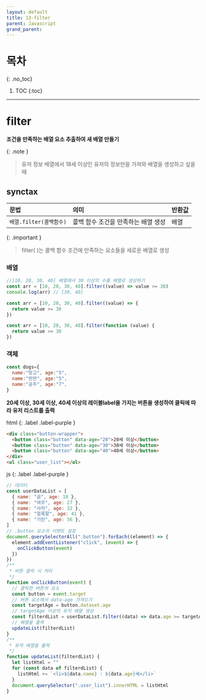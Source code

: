 ```yaml
---
layout: default
title: 13-filter
parent: Javascript
grand_parent:
---
```


# 목차

{: .no_toc}

1. TOC
   {:toc}

---

# filter

**조건을 만족하는 배열 요소 추출하여 새 배열 만들기**

{: .note }

> 유저 정보 배열에서 18세 이상인 유저의 정보만을 가져와 배열을 생성하고 싶을 때

## synctax

| 문법                    | 의미                                | 반환값 |
| :---------------------- | :---------------------------------- | :----- |
| `배열.filter(콜백함수)` | 콜백 함수 조건을 만족하는 배열 생성 | 배열   |

{: .important }

> filter( )는 콜백 함수 조건에 만족하는 요소들을 새로운 배열로 생성

### **배열**

```js
//[10, 20, 30, 40] 배열에서 30 이상의 수를 배열로 생성하기
const arr = [10, 20, 30, 40].filter((value) => value >= 30)
console.log(arr) // [30, 40]

const arr = [10, 20, 30, 40].filter((value) => {
  return value >= 30
})

const arr = [10, 20, 30, 40].filter(function (value) {
  return value >= 30
})
```

### **객체**

```js
const dogs={
  name:"망고", age:"5",
  name:"딴딴", age:"5",
  name:"공주", age:"7",
}
```

**20세 이상, 30세 이상, 40세 이상의 레이블label을 가지는 버튼을 생성하여 클릭에 따라 유저 리스트를 출력**

html
{: .label .label-purple }

```html
<div class="button-wrapper">
  <button class="button" data-age="20">20세 이상</button>
  <button class="button" data-age="30">30세 이상</button>
  <button class="button" data-age="40">40세 이상</button>
</div>
<ul class="user_list"></ul>
```

js
{: .label .label-purple }

```js
// 데이터
const userDataList = [
  { name: "곰", age: 18 },
  { name: "여우", age: 27 },
  { name: "사자", age: 32 },
  { name: "얼룩말", age: 41 },
  { name: "기린", age: 56 },
]
// .button 요소의 이벤트 설정
document.querySelectorAll(".button").forEach((element) => {
  element.addEventListener("click", (event) => {
    onClickButton(event)
  })
})
/**
 * 버튼 클릭 시 처리
 */
function onClickButton(event) {
  // 클릭한 버튼의 요소
  const button = event.target
  // 버튼 요소에서 data-age 가져오기
  const targetAge = button.dataset.age
  // targetAge 이상의 유저 배열 생성
  const filterdList = userDataList.filter((data) => data.age >= targetAge)
  // 배열을 출력
  updateList(filterdList)
}
/**
 * 유저 배열을 출력
 */
function updateList(filterdList) {
  let listHtml = ""
  for (const data of filterdList) {
    listHtml += `<li>${data.name} : ${data.age}세</li>`
  }
  document.querySelector(".user_list").innerHTML = listHtml
}
```
